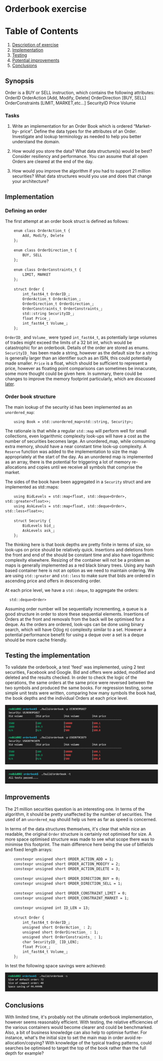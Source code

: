 # Orderbook exercise

# Table of Contents
1. [Description of exercise](#synopsis)
2. [Implementation](#implementation)
3. [Testing](#testing-the-implementation)
4. [Potential improvements](#improvements)
5. [Conclusions](#conclusions)

## Synopsis
Order is a BUY or SELL instruction, which contains the following attributes:
OrderID
OrderAction [Add, Modify, Delete]
OrderDirection [BUY, SELL]
OrderConstraints [LIMIT, MARKET,etc…]
SecurityID
Price
Volume

### Tasks

1. Write an implementation for an Order Book which is ordered “Market-by-
price”.
Define the data types for the attributes of an Order.
Investigate and lookup terminology as needed to help you better understand
the domain.

2. How would you store the data? What data structure(s) would be best?
Consider resiliency and performance.
You can assume that all open Orders are cleared at the end of the day.

3. How would you improve the algorithm if you had to support 21 million
securities?
What data structures would you use and does that change your architecture?

## Implementation

### Defining an order

The first attempt at an order book struct is defined as follows:

```
    enum class OrderAction_t {
        Add, Modify, Delete  
    };

    enum class OrderDirection_t {
        BUY, SELL
    };

    enum class OrderConstraints_t {
        LIMIT, MARKET  
    };

    struct Order {
        int_fast64_t OrderID_;
        OrderAction_t OrderAction_;
        OrderDirection_t OrderDirection_;
        OrderConstraints_t OrderConstraints_;
        std::string SecurityID_;
        float Price_;
        int_fast64_t Volume_;
    };
 ```
    
`OrderID_` and `Volume_` were typed `int_fast64_t`, as potentially large volumes of trades might exceed the limits of a 32 bit int, which would be catastrophic for an orderbook. Details of the order are stored as enums. `SecurityID_` has been made a string, however as the default size for a string is generally larger than an identifier such as an ISIN, this could potentially made smaller. `Price` is a float, which should be sufficient to represent a price, however as floating point comparisons can sometimes be innacurate, some more thought could be given here. In summary, there could be changes to improve the memory footprint particularly, which are discussed [later](#improvements).

### Order book structure

The main lookup of the security id has been implemented as an `unordered_map`:

```
    using Book = std::unordered_map<std::string, Security>;
```

The rationale is that while a regular `std::map` will perform well for small collections, even logarithmic complexity look-ups will have a cost as the number of securities becomes large. An unordered_map, while comsuming extra memory, should have a near constant time look-up complexity. A `Reserve` function was added to the implementation to size the map appropriately at the start of the day. As an unordered map is implemented as an array, there is the potential for triggering a lot of memory re-allocations and copies until we receive all symbols that comprise the market. 

The sides of the book have been aggregated in a `Security` struct and are implemented as std::maps:

```
    using BidLevels = std::map<float, std::deque<Order>, std::greater<float>>;
    using AskLevels = std::map<float, std::deque<Order>, std::less<float>>;
    
    struct Security {
        BidLevels bid_;
        AskLevels ask_;
    };
```

The thinking here is that book depths are pretty finite in terms of size, so look-ups on price should be relatively quick. Insertions and deletions from the front and end of the should be constant time and also have logarithmic complexity elsewhere. Resizing of the container will not be a problem as maps is generally implemented as a red black binary trees. Using any hash based container here is not an option as we need to maintain ordering. We are using `std::greater` and `std::less` to make sure that bids are ordered in ascending price and offers in descending order.

At each price level, we have a `std::deque`, to aggregate the orders:

```
  std::deque<Order>
```
  
Assuming order number will be sequentially incrementing, a queue is a good structure in order to store these sequential elements. Insertions of Orders at the front and removals from the back will be optimised for a deque. As the orders are ordered, look-ups can be done using binary search, which will have O(log n) complexity similar to a set. However a potential performance benefit for using a deque over a set is a deque should be more cache friendly.
  
## Testing the implementation
  
To validate the orderbook, a test 'feed' was implemented, using 2 test securities, Facebook and Google. Bid and offers were added, modified and deleted and the results checked. In order to check the logic of the operations, the same orders at the same price were reversed between the two symbols and produced the same books. For regression testing, some simple unit tests were written, comparing how many symbols the book had, the book depths and the individual Orders at each price level.

![Orderbook](images/books.png)

![Unit tests](images/tests.png)
            
## Improvements
            
The 21 million securities question is an interesting one. In terms of the algorithm, it should be pretty unaffected by the number of securities. The used of an `unordered_map` should help us here as far as speed is concerned. 
                                                                                                
In terms of the data structures themselves, it's clear that while nice an readable, the original `Order` structure is certainly not optimised for size. A more space optimised structure was made to see what scope there was to minimise this footprint. The main difference here being the use of bitfields and fixed length arrays:
            
```
    constexpr unsigned short ORDER_ACTION_ADD = 1;
    constexpr unsigned short ORDER_ACTION_MODIFY = 2;
    constexpr unsigned short ORDER_ACTION_DELETE = 3;

    constexpr unsigned short ORDER_DIRECTION_BUY = 0;
    constexpr unsigned short ORDER_DIRECTION_SELL = 1;

    constexpr unsigned short ORDER_CONSTRAINT_LIMIT = 0;
    constexpr unsigned short ORDER_CONSTRAINT_MARKET = 1;

    constexpr unsigned int ID_LEN = 13;

    struct Order {
        int_fast64_t OrderID_;
        unsigned short OrderAction_ : 2;
        unsigned short OrderDirection_ : 1;
        unsigned short OrderConstraints_ : 1;
        char SecurityID_ [ID_LEN]; 
        float Price_; 
        int_fast64_t Volume_;
    };
```  

In test the following space savings were achieved:
            
![Size comp](images/compactorder.png)
  
## Conclusions
  
With limited time, it's probably not the ultimate orderbook implementation, however seems reasonably efficient. With testing, the relative efficiencies of the various containers would become clearer and could be benchmarked. Also, a bit of business knowledge can also help to optimise further. For instance, what's the initial size to set the main map in order avoid re-allocation/copying? With knowledge of the typical trading patterns, could searches be optimised to target the top of the book rather than the full depth for example? 





    

